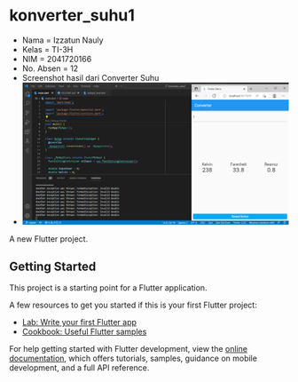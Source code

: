 # konverter_suhu1
* Nama = Izzatun Nauly
* Kelas = TI-3H
* NIM = 2041720166
* No. Absen = 12
* Screenshot hasil dari Converter Suhu
* <img src="./images/outputsuhu.png">
A new Flutter project.

## Getting Started

This project is a starting point for a Flutter application.

A few resources to get you started if this is your first Flutter project:

- [Lab: Write your first Flutter app](https://docs.flutter.dev/get-started/codelab)
- [Cookbook: Useful Flutter samples](https://docs.flutter.dev/cookbook)

For help getting started with Flutter development, view the
[online documentation](https://docs.flutter.dev/), which offers tutorials,
samples, guidance on mobile development, and a full API reference.
